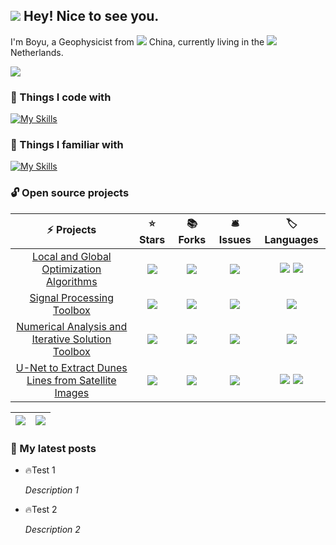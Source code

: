 ## ![](https://github.com/EZ4BYG/Reading_Record/blob/master/d32.gif) Hey! Nice to see you.

I'm Boyu, a Geophysicist from ![](https://lh3.googleusercontent.com/Pvm5aEGzaooS-zV4rrykwRiqOwTyAfuK6dXO9fIpAp_lWGTbItOd9s8gyH3V-Y9lFh1dZDtYsTpX5ViWAEc-LR0Avn1klzVdmsxKqjQPMQwXdIqKu1PxUAJV41gR-bO-CGztD74usw=s16-p-k) China, currently living in the ![](https://lh3.googleusercontent.com/53n5cLJjFa_YlM_YZi_JmT-EFS1nt6PExKh3tHkCF7xbZICIHZO5ZKtdNIcJJcdGqab26ZnGMU1EtALq0SvJFJ-y48EsOkFyJy8wfBZQHV4s1iH_zjvrUfounDD3eVQc1chvIsfCbQ=s16-p-k) Netherlands.

![](https://komarev.com/ghpvc/?username=your-github-EZ4BYG&color=brightgreen)

### 🎍 Things I code with

[![My Skills](https://skillicons.dev/icons?i=py,matlab,r,tensorflow,pytorch,mysql)](https://skillicons.dev)

### 🎋 Things I familiar with 

[![My Skills](https://skillicons.dev/icons?i=cpp,fortran,vscode,vim,linux,ai,ps,pr,md,latex,docker,github,git)](https://skillicons.dev)

### 🔓 Open source projects

|                          ⚡ Projects                          |                     ⭐ Stars                      |                     📚 Forks                     |                     🛎️ Issues                      |                          🏷️ Languages                          |
| :----------------------------------------------------------: | :----------------------------------------------: | :---------------------------------------------: | :-----------------------------------------------: | :----------------------------------------------------------: |
| [Local and Global Optimization Algorithms](https://github.com/EZ4BYG/Func_Opt) | ![](https://img.shields.io/badge/stars-158-blue) | ![](https://img.shields.io/badge/forks-76-blue) | ![](https://img.shields.io/badge/issues-1-yellow) | ![](https://img.shields.io/badge/Matlab-40%25-blueviolet) ![](https://img.shields.io/badge/Python-60%25-blue) |
| [Signal Processing Toolbox](https://github.com/EZ4BYG/Signal_Tools) | ![](https://img.shields.io/badge/stars-64-blue)  | ![](https://img.shields.io/badge/forks-26-blue) |   ![](https://img.shields.io/badge/issues-0-g)    |    ![](https://img.shields.io/badge/Matlab-100%25-blueviolet)    |
| [Numerical Analysis and Iterative Solution Toolbox](https://github.com/EZ4BYG/Num_Func) | ![](https://img.shields.io/badge/stars-40-blue)  | ![](https://img.shields.io/badge/forks-18-blue) |   ![](https://img.shields.io/badge/issues-0-g)    |    ![](https://img.shields.io/badge/Matlab-100%25-blueviolet)    |
| [U-Net to Extract Dunes Lines from Satellite Images](https://github.com/EZ4BYG/DL_Apps) | ![](https://img.shields.io/badge/stars-20-blue)  | ![](https://img.shields.io/badge/forks-10-blue) |   ![](https://img.shields.io/badge/issues-0-g)    |     ![](https://img.shields.io/badge/Python-100%25-blue) ![](https://img.shields.io/badge/Tensorflow-v2.2-%23FF6F00)    |

![](https://github-readme-stats.vercel.app/api?username=EZ4BYG&show_icons=true&theme=chartreuse-dark&hide_border=true) | ![](https://streak-stats.demolab.com?user=EZ4BYG&theme=chartreuse-dark&hide_border=true)
---|---

### 📝 My latest posts

- 🔥Test 1

  *Description 1*

- 🔥Test 2

  *Description 2*


<!--
**EZ4BYG/EZ4BYG** is a ✨ _special_ ✨ repository because its `README.md` (this file) appears on your GitHub profile.

Here are some ideas to get you started:

- 🔭 I’m currently working on ...
- 🌱 I’m currently learning ...
- 👯 I’m looking to collaborate on ...
- 🤔 I’m looking for help with ...
- 💬 Ask me about ...
- 📫 How to reach me: ...
- 😄 Pronouns: ...
- ⚡ Fun fact: ...
-->
